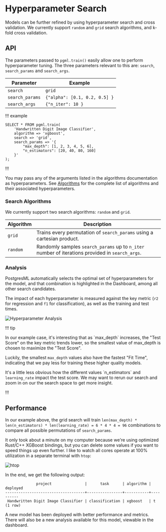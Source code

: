 # Hyperparameter Search

Models can be further refined by using hyperparameter search and cross validation. We currently support `random` and `grid` search algorithms, and k-fold cross validation.

## API

The parameters passed to `pgml.train()` easily allow one to perform hyperparameter tuning. The three parameters relevant to this are: `search`, `search_params` and `search_args`.

| **Parameter** | **Example** |
|---------------|-------------|
| `search` | `grid` |
| `search_params`| `{"alpha": [0.1, 0.2, 0.5] }` |
| `search_args` | `{"n_iter": 10 }` |

!!! example

```postgresql
SELECT * FROM pgml.train(
    'Handwritten Digit Image Classifier', 
    algorithm => 'xgboost', 
    search => 'grid', 
    search_params => '{
        "max_depth": [1, 2, 3, 4, 5, 6], 
        "n_estimators": [20, 40, 80, 160]
    }'
);
```

!!!

You may pass any of the arguments listed in the algorithms documentation as hyperparameters. See [Algorithms](/docs/guides/training/algorithm_selection/) for the complete list of algorithms and their associated hyperparameters.

### Search Algorithms

We currently support two search algorithms: `random` and `grid`.

| Algorithm | Description |
----------|-------------|
| `grid` | Trains every permutation of `search_params` using a cartesian product. |
| `random` | Randomly samples `search_params` up to `n_iter` number of iterations provided in `search_args`. |

### Analysis

PostgresML automatically selects the optimal set of hyperparameters for the model, and that combination is highlighted in the Dashboard, among all other search candidates.

The impact of each hyperparameter is measured against the key metric (`r2` for regression and `f1` for classification), as well as the training and test times.

![Hyperparameter Analysis](/static/images/dashboard/hyperparams.png) 

!!! tip

<p>In our example case, it's interesting that as `max_depth` increases, the "Test Score" on the key metric trends lower, so the smallest value of <coode>max_depth</coode> is chosen to maximize the "Test Score".</p>
<p>Luckily, the smallest <code>max_depth</code> values also have the fastest "Fit Time", indicating that we pay less for training these higher quality models.</p>
<p>It's a little less obvious how the different values `n_estimators` and <code>learning_rate</code> impact the test score. We may want to rerun our search and zoom in on our the search space to get more insight.</p>

!!!


## Performance

In our example above, the grid search will train `len(max_depth) * len(n_estimators) * len(learning_rate) = 6 * 4 * 4 = 96` combinations to compare all possible permutations of `search_params`.

It only took about a minute on my computer because we're using optimized Rust/C++ XGBoost bindings, but you can delete some values if you want to speed things up even further. I like to watch all cores operate at 100% utilization in a separate terminal with `htop`:

![htop](/static/images/demos/htop.png)


In the end, we get the following output:

```
              project               |      task      | algorithm | deployed
------------------------------------+----------------+-----------+----------
 Handwritten Digit Image Classifier | classification | xgboost   | t
(1 row)
```

A new model has been deployed with better performance and metrics. There will also be a new analysis available for this model, viewable in the dashboard.

